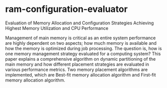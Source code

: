 # ram-configuration-evaluator
Evaluation of Memory Allocation and Configuration Strategies Achieving Highest Memory Utilization and CPU Performance

 
Management of main memory is critical as an entire system performance are highly dependent on two aspects; how much memory is available and how the memory is optimized during job processing. The question is, how is one memory management strategy evaluated for a computing system? This paper explains a comprehensive algorithm on dynamic partitioning of the main memory and how different placement strategies are evaluated in various performance metrics. Two memory placement algorithms are implemented, which are Best-fit memory allocation algorithm and First-fit memory allocation algorithm.

